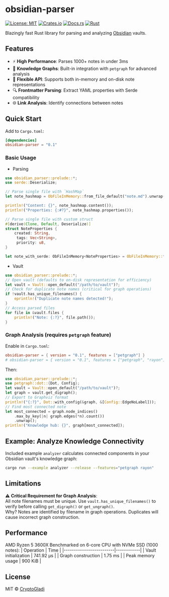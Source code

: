 # obsidian-parser
[![License: MIT](https://img.shields.io/badge/License-MIT-yellow.svg)](https://opensource.org/licenses/MIT)
[![Crates.io](https://img.shields.io/crates/v/obsidian-parser.svg)](https://crates.io/crates/obsidian-parser)
[![Docs.rs](https://docs.rs/obsidian-parser/badge.svg)](https://docs.rs/obsidian-parser)
[![Rust](https://img.shields.io/badge/Rust-orange.svg)](https://www.rust-lang.org)

Blazingly fast Rust library for parsing and analyzing [Obsidian](https://obsidian.md) vaults.
## Features
- ⚡ **High Performance**: Parses 1000+ notes in under 3ms
- 🧠 **Knowledge Graphs**: Built-in integration with `petgraph` for advanced analysis
- 🧩 **Flexible API**: Supports both in-memory and on-disk note representations
- 🔍 **Frontmatter Parsing**: Extract YAML properties with Serde compatibility
- 🌐 **Link Analysis**: Identify connections between notes
## Quick Start
Add to `Cargo.toml`:
```toml
[dependencies]
obsidian-parser = "0.1"
```
### Basic Usage
*  Parsing
```rust
use obsidian_parser::prelude::*;
use serde::Deserialize;

// Parse single file with `HashMap`
let note_hashmap = ObFileInMemory::from_file_default("note.md").unwrap();

println!("Content: {}", note_hashmap.content());
println!("Properties: {:#?}", note_hashmap.properties());

// Parse single file with custom struct
#[derive(Clone, Default, Deserialize)]
struct NoteProperties {
    created: String,
     tags: Vec<String>,
     priority: u8,
}

let note_with_serde: ObFileInMemory<NoteProperties> = ObFileInMemory::from_file("note.md").unwrap();
```
* Vault
```rust
use obsidian_parser::prelude::*;
// Open vault (defaults to on-disk representation for efficiency)
let vault = Vault::open_default("/path/to/vault")?;
// Check for duplicate note names (critical for graph operations)
if !vault.has_unique_filenames() {
    eprintln!("Duplicate note names detected!");
}
// Access parsed files
for file in &vault.files {
    println!("Note: {:?}", file.path());
}
```
### Graph Analysis (requires `petgraph` feature)
Enable in `Cargo.toml`:
```toml
obsidian-parser = { version = "0.1", features = ["petgraph"] }
# obsidian-parser = { version = "0.1", features = ["petgraph", "rayon"] } is fast
```
Then:
```rust
use obsidian_parser::prelude::*;
use petgraph::dot::{Dot, Config};
let vault = Vault::open_default("/path/to/vault")?;
let graph = vault.get_digraph();
// Export to Graphviz format
println!("{:?}", Dot::with_config(&graph, &[Config::EdgeNoLabel]));
// Find most connected note
let most_connected = graph.node_indices()
    .max_by_key(|n| graph.edges(*n).count())
    .unwrap();
println!("Knowledge hub: {}", graph[most_connected]);
```
## Example: Analyze Knowledge Connectivity
Included example `analyzer` calculates connected components in your Obsidian vault's knowledge graph:

```bash
cargo run --example analyzer --release --features="petgraph rayon"
```
## Limitations
⚠️ **Critical Requirement for Graph Analysis**:  
All note filenames must be unique. Use `vault.has_unique_filenames()` to verify before calling `get_digraph()` or `get_ungraph()`.  
Why? Notes are identified by filename in graph operations. Duplicates will cause incorrect graph construction.
## Performance
AMD Ryzen 5 3600X
Benchmarked on 6-core CPU with NVMe SSD (1000 notes):
| Operation               | Time       |
|-------------------------|------------|
| Vault initialization    | 741.92 µs  |
| Graph construction      | 1.75 ms    |
| Peak memory usage       | 900 KiB    |
## License
MIT © [CryptoGladi](https://github.com/CryptoGladi)
